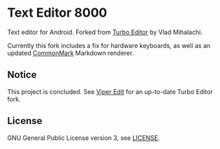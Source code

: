 # Text Editor 8000
Text editor for Android. Forked from [Turbo Editor](https://github.com/vmihalachi/turbo-editor) by Vlad Mihalachi.

Currently this fork includes a fix for hardware keyboards, as well as an updated [CommonMark](http://commonmark.org/) Markdown renderer.

## Notice
This project is concluded. See [Viper Edit](https://github.com/maks/viper-edit) for an up-to-date Turbo Editor fork.

## License
GNU General Public License version 3, see [LICENSE](./license).
